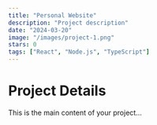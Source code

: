 ```yaml
---
title: "Personal Website"
description: "Project description"
date: "2024-03-20"
image: "/images/project-1.png"
stars: 0
tags: ["React", "Node.js", "TypeScript"]
---
```


# Project Details

This is the main content of your project...